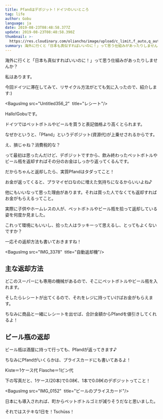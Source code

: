 ```yaml
---
title: Pfandはデポジット！ドイツのいいところ
tag: life
author: Gobu
language: ja
date: 2019-08-23T08:48:58.377Z
update: 2019-08-23T08:48:58.390Z
thumbnail: >-
  https://res.cloudinary.com/oliancho/image/upload/c_limit,f_auto,q_auto,w_1200/v1566566320/bagushaus/baguspost/Untitled356_2.png
summary: 海外に行くと「日本も真似すればいいのに！」って思う仕組みがあったりしませんか？ドイツのリサイクル方法がとてもに入ったので紹介します。
---
```

海外に行くと「日本も真似すればいいのに！」って思う仕組みがあったりしませんか？

私はあります。

今回ドイツに滞在してみて、リサイクル方法がとても気に入ったので、紹介します:)

<BagusImg src="Untitled356_2"  title="レシート"/>

Hallo!Gobuです。

ドイツではペットボトルやビールを買うと表記価格より高くとられます。

なぜかというと、「Pfand」というデポジット(資源代)が上乗せされるからです。

え、損じゃね？消費税的な？

って最初は思ったんだけど、デポジットですから、飲み終わったペットボトルやビール瓶を返却すればその分のお金はしっかり返ってくるんです。

だからちゃんと返却したら、実質Pfandはタダってこと！

お金が返ってくると、プラマイゼロなのに増えた気持ちになるからいいよね♪

他にもいいなって思った理由があります。それは買った人でなくても返却すればお金がもらえるってこと。

実際に子供やホームレスの人が、ペットボトルやビール瓶を拾って返却している姿を何度か見ました。

これって環境にもいいし、拾った人はラッキーって思えるし、とってもよくないですか？

一応その返却方法も書いておきますね！

<BagusImg src="IMG_3378"  title="自動返却機"/>

## 主な返却方法
どこのスーパーにも専用の機械があるので、そこにペットボトルやビール瓶を入れます。

そしたらレシートが出てくるので、それをレジに持っていけばお金がもらえます。

ちなみに商品と一緒にレシートを出せば、合計金額からPfandを値引きしてくれるよ！


## ビール瓶の返却
ビール瓶は酒屋に持って行っても、Pfandが返ってきます♪

ちなみにPfandがいくらかは、プライスカードにも書いてあるよ！

Kiste＝1ケース代
Flasche＝1ビン代

下の写真だと、1ケース(20本)で0.08€、1本で0.08€のデポジットってこと！

<BagusImg src="IMG_0152"  title="ビールのプライスカード"/>

日本にも導入されれば、町からペットボトルゴミが減りそうだなと思いました。

それではステキな1日を！Tschüss！
